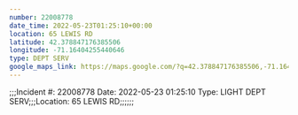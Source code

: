 ```yaml
---
number: 22008778
date_time: 2022-05-23T01:25:10+00:00
location: 65 LEWIS RD
latitude: 42.378847176385506
longitude: -71.16404255440646
type: DEPT SERV
google_maps_link: https://maps.google.com/?q=42.378847176385506,-71.16404255440646
---
```


;;;Incident #: 22008778   Date: 2022-05-23 01:25:10    Type: LIGHT DEPT SERV;;;Location: 65 LEWIS RD;;;;;;
